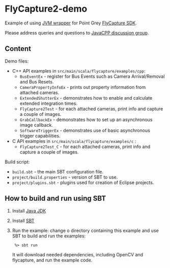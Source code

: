 FlyCapture2-demo
================

Example of using [JVM wrapper](https://github.com/bytedeco/javacpp-presets/tree/master/flycapture) for 
Point Grey [FlyCapture SDK](http://ww2.ptgrey.com/sdk/flycap).

Please address queries and questions to [JavaCPP discussion group](http://groups.google.com/group/javacpp-project).


Content
-------

Demo files:

* C++ API examples in `src/main/scala/flycapture/examples/cpp`:
    * `BusEventEx` - register for Bus Events such as Camera Arrival/Removal and Bus Resets.
    * `CameraPropertyInfoEx` - prints out property information from attached cameras.
    * `ExtendedShutterEx` - demonstrates how to enable and calculate extended integration times.
    * `FlyCapture2Test` - for each attached cameras, print info and capture a couple of images.
    * `GrabCallbackEx` - demonstrates how to set up an asynchronous image callback.
    * `SoftwareTriggerEx` - demonstrates use of basic asynchronous trigger capabilities. 
* C API examples in `src/main/scala/flycapture/examples/c` :
    * `FlyCapture2Test_C` - for each attached cameras, print info and capture a couple of images.
    
Build script:

* `build.sbt` - the main SBT configuration file.
* `project/build.properties` - version of SBT to use.
* `project/plugins.sbt` - plugins used for creation of Eclipse projects.



How to build and run using SBT
------------------------------

1. Install [Java JDK](http://www.oracle.com/technetwork/java/javase/downloads/index.html)

2. Install [SBT](http://www.scala-sbt.org/)

3. Run the example: change o directory containing this example and use SBT to
   build and run the examples:

   ```
    %> sbt run
   ```

   It will download needed dependencies, including OpenCV and flycapture, and run 
   the example code. 
